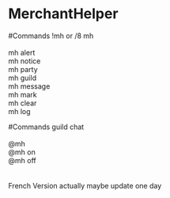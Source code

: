 # MerchantHelper
#Commands 
!mh or /8 mh <br>
<br>
mh alert <br>
mh notice<br>
mh party<br>
mh guild<br>
mh message<br>
mh mark<br>
mh clear<br>
mh log<br>

#Commands guild chat <br>
<br>
@mh <br>
@mh on<br>
@mh off<br>
<br>
<br>
French Version actually maybe update one day 
